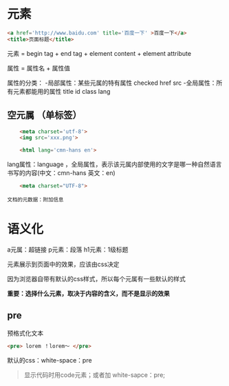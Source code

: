 # 元素

```html
<a href='http://www.baidu.com' title='百度一下' >百度一下</a>
<title>页面标题</title>
```

元素 = begin tag + end tag + element content + element attribute

属性 = 属性名 + 属性值


属性的分类：
    -局部属性：某些元属的特有属性   checked  href src 
    -全局属性：所有元素都能用的属性    title  id class lang

## 空元属 （单标签）

```html
    <meta charset='utf-8'>
    <img src='xxx.png'>
```

```html
    <html lang='cmn-hans en'> 

```
lang属性：language ，全局属性，表示该元属内部使用的文字是哪一种自然语言书写的内容(中文：cmn-hans  英文：en)

```html
    <meta charset="UTF-8">
```
    文档的元数据：附加信息

# 语义化

a元属：超链接
p元素：段落
h1元素：1级标题

元素展示到页面中的效果，应该由css决定

因为浏览器自带有默认的css样式，所以每个元属有一些默认的样式

**重要：选择什么元素，取决于内容的含义，而不是显示的效果**

## pre

 预格式化文本
 ```html
 <pre> lorem ！lorem～ </pre>
 ```
 默认的css：white-space：pre
 > 显示代码时用code元素；或者加 white-sapce：pre;







